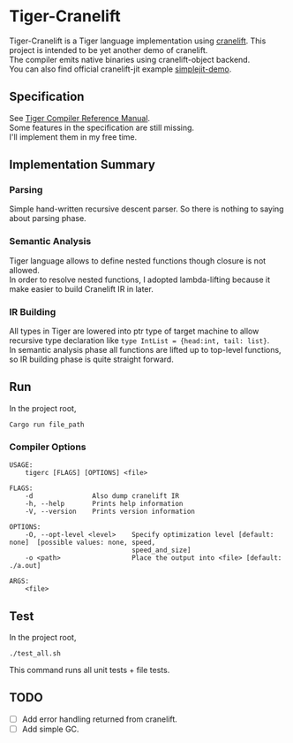 # Tiger-Cranelift

Tiger-Cranelift is a Tiger language implementation using [cranelift](https://github.com/bytecodealliance/cranelift). This project is intended to be yet another demo of cranelift.  
The compiler emits native binaries using cranelift-object backend.  
You can also find official cranelift-jit example [simplejit-demo](https://github.com/bytecodealliance/simplejit-demo).  

## Specification
See [Tiger Compiler Reference Manual](https://www.lrde.epita.fr/~tiger/tiger.html).  
Some features in the specification are still missing.  
I'll implement them in my free time.

## Implementation Summary

### Parsing
Simple hand-written recursive descent parser. So there is nothing to saying about parsing phase.

### Semantic Analysis
Tiger language allows to define nested functions though closure is not allowed.  
In order to resolve nested functions, I adopted lambda-lifting because it make easier to build Cranelift IR in later.

### IR Building
All types in Tiger are lowered into ptr type of target machine to allow recursive type declaration like `type IntList = {head:int, tail: list}`.  
In semantic analysis phase all functions are lifted up to top-level functions, so IR building phase is quite straight forward.  

## Run
In the project root,
```
Cargo run file_path
```

### Compiler Options
```
USAGE:
    tigerc [FLAGS] [OPTIONS] <file>

FLAGS:
    -d               Also dump cranelift IR
    -h, --help       Prints help information
    -V, --version    Prints version information

OPTIONS:
    -O, --opt-level <level>    Specify optimization level [default: none]  [possible values: none, speed,
                               speed_and_size]
    -o <path>                  Place the output into <file> [default: ./a.out]

ARGS:
    <file> 
```

## Test
In the project root,
```
./test_all.sh
```

This command runs all unit tests + file tests.

## TODO
* [ ] Add error handling returned from cranelift.
* [ ] Add simple GC.
